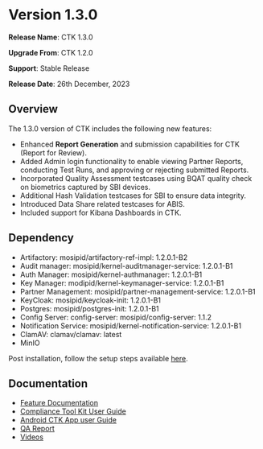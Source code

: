 # Version 1.3.0

**Release Name**: CTK 1.3.0

**Upgrade From**: CTK 1.2.0

**Support**: Stable Release

**Release Date**: 26th December, 2023

## Overview

The 1.3.0 version of CTK includes the following new features:

* Enhanced **Report Generation** and submission capabilities for CTK (Report for Review).
* Added Admin login functionality to enable viewing Partner Reports, conducting Test Runs, and approving or rejecting submitted Reports.
* Incorporated Quality Assessment testcases using BQAT quality check on biometrics captured by SBI devices.
* Additional Hash Validation testcases for SBI to ensure data integrity.
* Introduced Data Share related testcases for ABIS.
* Included support for Kibana Dashboards in CTK.

## Dependency

* Artifactory: mosipid/artifactory-ref-impl: 1.2.0.1-B2
* Audit manager: mosipid/kernel-auditmanager-service: 1.2.0.1-B1
* Auth Manager: mosipid/kernel-authmanager: 1.2.0.1-B1
* Key Manager: modipid/kernel-keymanager-service: 1.2.0.1-B1
* Partner Management: mosipid/partner-management-service: 1.2.0.1-B1
* KeyCloak: mosipid/keycloak-init: 1.2.0.1-B1
* Postgres: mosipid/postgres-init: 1.2.0.1-B1
* Config Server: config-server: mosipid/config-server: 1.1.2
* Notification Service: mosipid/kernel-notification-service: 1.2.0.1-B1
* ClamAV: clamav/clamav: latest
* MinIO

Post installation, follow the setup steps available [here](setup-steps-1.3.0.md).

## Documentation

* [Feature Documentation](./)
* [Compliance Tool Kit User Guide](user-guide.md)
* [Android CTK App user Guide](android-user-guide.md)
* [QA Report](https://docs.mosip.io/compliance-tool-kit/versions/version-1.3.0/test-report-1.3.0)
* [Videos](https://www.youtube.com/playlist?list=PLJH-POb\_55z8YYS\_qAk\_QNBQeiQ2VrtZD)
